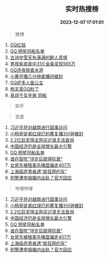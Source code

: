 <div align="center"><h2>实时热搜榜</h2><h4>2023-12-07 17:01:01</h4></div>

> 微博  

1. [GQ红毯](https://s.weibo.com/weibo?q=GQ%E7%BA%A2%E6%AF%AF&t=31&band_rank=1&Refer=top)<br />
2. [GQ 明星同船名单](https://s.weibo.com/weibo?q=GQ%20%E6%98%8E%E6%98%9F%E5%90%8C%E8%88%B9%E5%90%8D%E5%8D%95&t=31&band_rank=2&Refer=top)<br />
3. [古诗中雪天有满满的醉人意境](https://s.weibo.com/weibo?q=%23%E5%8F%A4%E8%AF%97%E4%B8%AD%E9%9B%AA%E5%A4%A9%E6%9C%89%E6%BB%A1%E6%BB%A1%E7%9A%84%E9%86%89%E4%BA%BA%E6%84%8F%E5%A2%83%23&t=31&band_rank=3&Refer=top)<br />
4. [男孩偷卖家中31斤金条变现565万](https://s.weibo.com/weibo?q=%23%E7%94%B7%E5%AD%A9%E5%81%B7%E5%8D%96%E5%AE%B6%E4%B8%AD31%E6%96%A4%E9%87%91%E6%9D%A1%E5%8F%98%E7%8E%B0565%E4%B8%87%23&t=31&band_rank=4&Refer=top)<br />
5. [GQ连夜排查水道](https://s.weibo.com/weibo?q=GQ%E8%BF%9E%E5%A4%9C%E6%8E%92%E6%9F%A5%E6%B0%B4%E9%81%93&t=31&band_rank=5&Refer=top)<br />
6. [小黄开播几分钟直播间被封](https://s.weibo.com/weibo?q=%23%E5%B0%8F%E9%BB%84%E5%BC%80%E6%92%AD%E5%87%A0%E5%88%86%E9%92%9F%E7%9B%B4%E6%92%AD%E9%97%B4%E8%A2%AB%E5%B0%81%23&t=31&band_rank=6&Refer=top)<br />
7. [GQ好多人鱼公主](https://s.weibo.com/weibo?q=GQ%E5%A5%BD%E5%A4%9A%E4%BA%BA%E9%B1%BC%E5%85%AC%E4%B8%BB&t=31&band_rank=7&Refer=top)<br />
8. [杨天真GQ秒了](https://s.weibo.com/weibo?q=%23%E6%9D%A8%E5%A4%A9%E7%9C%9FGQ%E7%A7%92%E4%BA%86%23&t=31&band_rank=8&Refer=top)<br />
9. [易烊千玺辛爽 同船](https://s.weibo.com/weibo?q=%E6%98%93%E7%83%8A%E5%8D%83%E7%8E%BA%E8%BE%9B%E7%88%BD%20%E5%90%8C%E8%88%B9&t=31&band_rank=9&Refer=top)<br />

> 知乎  


> 百度  

1. [习近平将对越南进行国事访问](https://www.baidu.com/s?wd=%E4%B9%A0%E8%BF%91%E5%B9%B3%E5%B0%86%E5%AF%B9%E8%B6%8A%E5%8D%97%E8%BF%9B%E8%A1%8C%E5%9B%BD%E4%BA%8B%E8%AE%BF%E9%97%AE&sa=fyb_news&rsv_dl=fyb_news)<br />
2. [小杨哥徒弟红绿灯的黄复播3分钟被封](https://www.baidu.com/s?wd=%E5%B0%8F%E6%9D%A8%E5%93%A5%E5%BE%92%E5%BC%9F%E7%BA%A2%E7%BB%BF%E7%81%AF%E7%9A%84%E9%BB%84%E5%A4%8D%E6%92%AD3%E5%88%86%E9%92%9F%E8%A2%AB%E5%B0%81&sa=fyb_news&rsv_dl=fyb_news)<br />
3. [2.2亿巨奖得主购买记录无法查询](https://www.baidu.com/s?wd=2.2%E4%BA%BF%E5%B7%A8%E5%A5%96%E5%BE%97%E4%B8%BB%E8%B4%AD%E4%B9%B0%E8%AE%B0%E5%BD%95%E6%97%A0%E6%B3%95%E6%9F%A5%E8%AF%A2&sa=fyb_news&rsv_dl=fyb_news)<br />
4. [中国经济仍是全球增长最大引擎](https://www.baidu.com/s?wd=%E4%B8%AD%E5%9B%BD%E7%BB%8F%E6%B5%8E%E4%BB%8D%E6%98%AF%E5%85%A8%E7%90%83%E5%A2%9E%E9%95%BF%E6%9C%80%E5%A4%A7%E5%BC%95%E6%93%8E&sa=fyb_news&rsv_dl=fyb_news)<br />
5. [GQ 明星同船名单](https://www.baidu.com/s?wd=GQ+%E6%98%8E%E6%98%9F%E5%90%8C%E8%88%B9%E5%90%8D%E5%8D%95&sa=fyb_news&rsv_dl=fyb_news)<br />
6. [谁在鼓吹“18岁后就得抗衰”](https://www.baidu.com/s?wd=%E8%B0%81%E5%9C%A8%E9%BC%93%E5%90%B9%E2%80%9C18%E5%B2%81%E5%90%8E%E5%B0%B1%E5%BE%97%E6%8A%97%E8%A1%B0%E2%80%9D&sa=fyb_news&rsv_dl=fyb_news)<br />
7. [女房东被租客杀猪盘骗走407万](https://www.baidu.com/s?wd=%E5%A5%B3%E6%88%BF%E4%B8%9C%E8%A2%AB%E7%A7%9F%E5%AE%A2%E6%9D%80%E7%8C%AA%E7%9B%98%E9%AA%97%E8%B5%B0407%E4%B8%87&sa=fyb_news&rsv_dl=fyb_news)<br />
8. [上海癌症患者遇“疯狂网约车”](https://www.baidu.com/s?wd=%E4%B8%8A%E6%B5%B7%E7%99%8C%E7%97%87%E6%82%A3%E8%80%85%E9%81%87%E2%80%9C%E7%96%AF%E7%8B%82%E7%BD%91%E7%BA%A6%E8%BD%A6%E2%80%9D&sa=fyb_news&rsv_dl=fyb_news)<br />
9. [刑警遭举报婚内出轨？官方回应](https://www.baidu.com/s?wd=%E5%88%91%E8%AD%A6%E9%81%AD%E4%B8%BE%E6%8A%A5%E5%A9%9A%E5%86%85%E5%87%BA%E8%BD%A8%EF%BC%9F%E5%AE%98%E6%96%B9%E5%9B%9E%E5%BA%94&sa=fyb_news&rsv_dl=fyb_news)<br />

> 哔哩哔哩  

1. [习近平将对越南进行国事访问](https://www.baidu.com/s?wd=%E4%B9%A0%E8%BF%91%E5%B9%B3%E5%B0%86%E5%AF%B9%E8%B6%8A%E5%8D%97%E8%BF%9B%E8%A1%8C%E5%9B%BD%E4%BA%8B%E8%AE%BF%E9%97%AE&sa=fyb_news&rsv_dl=fyb_news)<br />
2. [小杨哥徒弟红绿灯的黄复播3分钟被封](https://www.baidu.com/s?wd=%E5%B0%8F%E6%9D%A8%E5%93%A5%E5%BE%92%E5%BC%9F%E7%BA%A2%E7%BB%BF%E7%81%AF%E7%9A%84%E9%BB%84%E5%A4%8D%E6%92%AD3%E5%88%86%E9%92%9F%E8%A2%AB%E5%B0%81&sa=fyb_news&rsv_dl=fyb_news)<br />
3. [2.2亿巨奖得主购买记录无法查询](https://www.baidu.com/s?wd=2.2%E4%BA%BF%E5%B7%A8%E5%A5%96%E5%BE%97%E4%B8%BB%E8%B4%AD%E4%B9%B0%E8%AE%B0%E5%BD%95%E6%97%A0%E6%B3%95%E6%9F%A5%E8%AF%A2&sa=fyb_news&rsv_dl=fyb_news)<br />
4. [中国经济仍是全球增长最大引擎](https://www.baidu.com/s?wd=%E4%B8%AD%E5%9B%BD%E7%BB%8F%E6%B5%8E%E4%BB%8D%E6%98%AF%E5%85%A8%E7%90%83%E5%A2%9E%E9%95%BF%E6%9C%80%E5%A4%A7%E5%BC%95%E6%93%8E&sa=fyb_news&rsv_dl=fyb_news)<br />
5. [GQ 明星同船名单](https://www.baidu.com/s?wd=GQ+%E6%98%8E%E6%98%9F%E5%90%8C%E8%88%B9%E5%90%8D%E5%8D%95&sa=fyb_news&rsv_dl=fyb_news)<br />
6. [谁在鼓吹“18岁后就得抗衰”](https://www.baidu.com/s?wd=%E8%B0%81%E5%9C%A8%E9%BC%93%E5%90%B9%E2%80%9C18%E5%B2%81%E5%90%8E%E5%B0%B1%E5%BE%97%E6%8A%97%E8%A1%B0%E2%80%9D&sa=fyb_news&rsv_dl=fyb_news)<br />
7. [女房东被租客杀猪盘骗走407万](https://www.baidu.com/s?wd=%E5%A5%B3%E6%88%BF%E4%B8%9C%E8%A2%AB%E7%A7%9F%E5%AE%A2%E6%9D%80%E7%8C%AA%E7%9B%98%E9%AA%97%E8%B5%B0407%E4%B8%87&sa=fyb_news&rsv_dl=fyb_news)<br />
8. [上海癌症患者遇“疯狂网约车”](https://www.baidu.com/s?wd=%E4%B8%8A%E6%B5%B7%E7%99%8C%E7%97%87%E6%82%A3%E8%80%85%E9%81%87%E2%80%9C%E7%96%AF%E7%8B%82%E7%BD%91%E7%BA%A6%E8%BD%A6%E2%80%9D&sa=fyb_news&rsv_dl=fyb_news)<br />
9. [刑警遭举报婚内出轨？官方回应](https://www.baidu.com/s?wd=%E5%88%91%E8%AD%A6%E9%81%AD%E4%B8%BE%E6%8A%A5%E5%A9%9A%E5%86%85%E5%87%BA%E8%BD%A8%EF%BC%9F%E5%AE%98%E6%96%B9%E5%9B%9E%E5%BA%94&sa=fyb_news&rsv_dl=fyb_news)<br />

